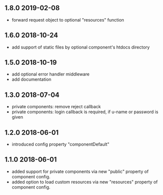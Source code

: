## 1.8.0 2019-02-08
* forward request object to optional "resources" function

## 1.6.0 2018-10-24
* add support of static files by optional component's htdocs directory

## 1.5.0 2018-10-19
* add optional error handler middleware
* add documentation

## 1.3.0 2018-07-04
* private components: remove reject callback
* private components: login callback is required, if u-name or password is given

## 1.2.0 2018-06-01
* introduced config property "componentDefault"

## 1.1.0 2018-06-01
* added support for private components via new "public" property of component config.
* added option to load custom resources via new "resources" property of component config.
